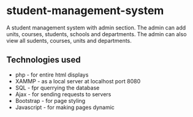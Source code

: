# student-management-system
A student management system with admin section. The admin can add units, courses, students, schools and departments. The admin can also view all sudents, courses, units and departments.

## Technologies used
* php - for entire html displays
* XAMMP - as a local server at localhost port 8080
* SQL - fpr querrying the database
* Ajax - for sending requests to servers
* Bootstrap - for page styling 
* Javascript - for making pages dynamic
